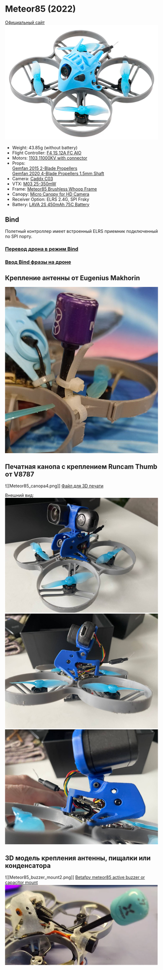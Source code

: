 # Meteor85 (2022)
[Официальный сайт](https://betafpv.com/collections/meteor-series/products/meteor85-brushless-whoop-quadcopter-2022)  
![](Meteor85.png)

 - Weight: 43.85g (without battery)
 - Flight Controller: [F4 1S 12A FC AIO](../../../22_FC/Modeli/BETAFPV_FC_F4_1S_12A_AIO.md)
 - Motors: [1103 11000KV with connector
](https://betafpv.com/collections/motors/products/1103-brushless-motors?variant=14762596007980)
 - Props:  
[Gemfan 2015 2-Blade Propellers](https://betafpv.com/products/gemfan-2015-2-blade-propellers-4pcs-1-5mm-shaft)  
[Gemfan 2020 4-Blade Propellers 1.5mm Shaft](https://betafpv.com/collections/propellers/products/gemfan-2020-4-blade-propellers-1-5mm-shaft)
 - Camera: [Caddx C03 ](../90_Komponenty/Camera_C03.md)
 - VTX: [M03 25-350mW](../90_Komponenty/VTX_M03.md)
 - Frame: [Meteor85 Brushless Whoop Frame](https://betafpv.com/products/meteor85-brushless-whoop-frame)
 - Canopy: [Micro Canopy for HD Camera](https://betafpv.com/collections/canopy-holder/products/micro-canopy-for-hd-camera)
 - Receiver Option: ELRS 2.4G, SPI Frsky
 - Battery: [LAVA 2S 450mAh 75C Battery](https://betafpv.com/products/lava-2s-3s-4s-450mah-75c-battery-2pcs)

## Bind
Полетный контроллер имеет встроенный ELRS приемник подключенный по SPI порту.

### [Перевод дрона в режим Bind](./../../../../60_Bind/50_Rezhim_Bind_drona_s_SPI.md)

### [Ввод Bind фразы на дроне](./../../../../60_Bind/54_Bind_fraza_drona_s_SPI.md)

## Крепление антенны от Eugenius Makhorin
![](Meteor85_Antenna_mount.jpg)

## Печатная канопа с креплением Runcam Thumb от V8787

![[Meteor85_canopa4.png]]
[Файл для 3D печати](Meteor_85_canopa.stl)  

Внешний вид:  
![](Meteor85_canopa1.jpg)  
![](Meteor85_canopa2.jpg)  
![](Meteor85_canopa3.jpg)  

## 3D модель крепления антенны, пищалки или конденсатора

![[Meteor85_buzzer_mount2.png]]
[Betafpv meteor85 active buzzer or capacitor mount](https://www.thingiverse.com/thing:6186817)  
![](Meteor85_buzzer_mount.png)